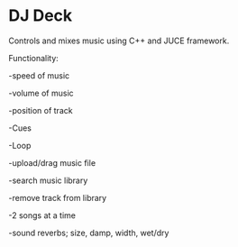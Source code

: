 # DJ Deck
Controls and mixes music using C++ and JUCE framework.

Functionality:

-speed of music

-volume of music

-position of track

-Cues

-Loop

-upload/drag music file

-search music library

-remove track from library

-2 songs at a time

-sound reverbs; size, damp, width, wet/dry
